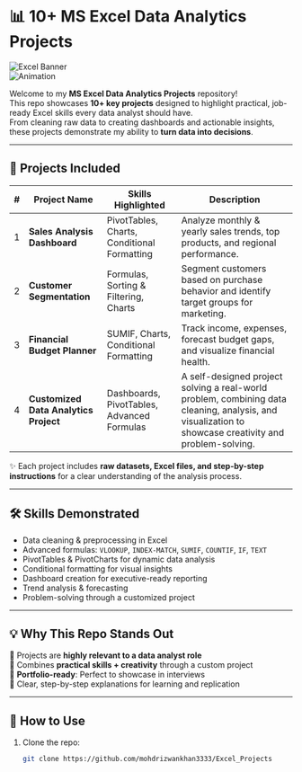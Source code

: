 # 📊 10+ MS Excel Data Analytics Projects  

![Excel Banner](https://img.shields.io/badge/Excel-Data%20Analytics-green?style=for-the-badge&logo=microsoft-excel)  
![Animation](https://media.giphy.com/media/v1.Y2lkPTc5MGI3NjExMTYwZWEyZjlkNjM2NjA2N2U4YjhiY2Q0YjQ4ZmYzMDc2YmFiOGZhYyZjdD1n/FoVzfcqCDSb7zCynOp/giphy.gif)  

Welcome to my **MS Excel Data Analytics Projects** repository!  
This repo showcases **10+ key projects** designed to highlight practical, job-ready Excel skills every data analyst should have.  
From cleaning raw data to creating dashboards and actionable insights, these projects demonstrate my ability to **turn data into decisions**.  

---

## 🚀 Projects Included  

| # | Project Name                          | Skills Highlighted                          | Description                                                                                                                                            |
| - | ------------------------------------- | ------------------------------------------- | ------------------------------------------------------------------------------------------------------------------------------------------------------ |
| 1 | **Sales Analysis Dashboard**          | PivotTables, Charts, Conditional Formatting | Analyze monthly & yearly sales trends, top products, and regional performance.                                                                         |
| 2 | **Customer Segmentation**             | Formulas, Sorting & Filtering, Charts       | Segment customers based on purchase behavior and identify target groups for marketing.                                                                 |
| 3 | **Financial Budget Planner**          | SUMIF, Charts, Conditional Formatting       | Track income, expenses, forecast budget gaps, and visualize financial health.                                                                          |
| 4 | **Customized Data Analytics Project** | Dashboards, PivotTables, Advanced Formulas  | A self-designed project solving a real-world problem, combining data cleaning, analysis, and visualization to showcase creativity and problem-solving. |

✨ Each project includes **raw datasets, Excel files, and step-by-step instructions** for a clear understanding of the analysis process.  

---

## 🛠 Skills Demonstrated  

- Data cleaning & preprocessing in Excel  
- Advanced formulas: `VLOOKUP`, `INDEX-MATCH`, `SUMIF`, `COUNTIF`, `IF`, `TEXT`  
- PivotTables & PivotCharts for dynamic data analysis  
- Conditional formatting for visual insights  
- Dashboard creation for executive-ready reporting  
- Trend analysis & forecasting  
- Problem-solving through a customized project  

---

## 💡 Why This Repo Stands Out  

🎯 Projects are **highly relevant to a data analyst role**  
🎨 Combines **practical skills + creativity** through a custom project  
📂 **Portfolio-ready**: Perfect to showcase in interviews  
📖 Clear, step-by-step explanations for learning and replication  

---

## 📌 How to Use  

1. Clone the repo:  
   ```bash
   git clone https://github.com/mohdrizwankhan3333/Excel_Projects
